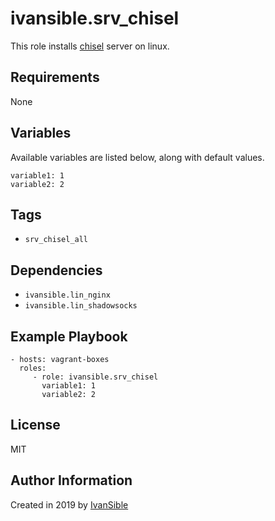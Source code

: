 # ivansible.srv_chisel

This role installs [chisel](https://github.com/jpillora/chisel) server on linux.


## Requirements

None


## Variables

Available variables are listed below, along with default values.

    variable1: 1
    variable2: 2


## Tags

- `srv_chisel_all`


## Dependencies

- `ivansible.lin_nginx`
- `ivansible.lin_shadowsocks`


## Example Playbook

    - hosts: vagrant-boxes
      roles:
         - role: ivansible.srv_chisel
           variable1: 1
           variable2: 2


## License

MIT

## Author Information

Created in 2019 by [IvanSible](https://github.com/ivansible)
